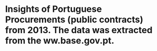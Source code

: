 # Insights of Portuguese Procurements (public contracts) from 2013. The data was extracted from the ww.base.gov.pt.
